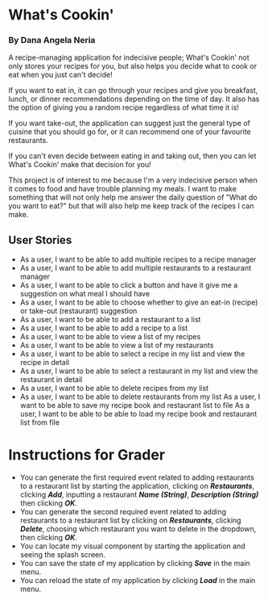 # What's Cookin'

### By Dana Angela Neria

A recipe-managing application for indecisive people; What's Cookin' not only stores your recipes for you,
but also helps you decide what to cook or eat when you just can't decide! 

If you want to eat in,
it can go through your recipes and give you breakfast, lunch, or dinner recommendations depending on the time of day.
It also has the option of giving you a random recipe regardless of what time it is!

If you want take-out, the application can suggest just the general type of cuisine that you should go for,
or it can recommend one of your favourite restaurants.

If you can't even decide between eating in and taking out, 
then you can let What's Cookin' make that decision for you!

This project is of interest to me because I'm a very indecisive person when it comes to food and have
trouble planning my meals. I want to make something that will not only
help me answer the daily question of "What do you want to eat?" but that will also help
me keep track of the recipes I can make.


## User Stories

- As a user, I want to be able to add multiple recipes to a recipe manager
- As a user, I want to be able to add multiple restaurants to a restaurant manager
- As a user, I want to be able to click a button and have it give me a suggestion on
what meal I should have
- As a user, I want to be able to choose whether to give an eat-in (recipe) or take-out (restaurant) suggestion
- As a user, I want to be able to add a restaurant to a list
- As a user, I want to be able to add a recipe to a list
- As a user, I want to be able to view a list of my recipes
- As a user, I want to be able to view a list of my restaurants
- As a user, I want to be able to select a recipe in my list and view the recipe in detail
- As a user, I want to be able to select a restaurant in my list and view the restaurant in detail
- As a user, I want to be able to delete recipes from my list
- As a user, I want to be able to delete restaurants from my list
  As a user, I want to be able to save my recipe book and restaurant list to file
  As a user, I want to be able to be able to load my recipe book and restaurant list from file 

# Instructions for Grader

- You can generate the first required event related to adding restaurants to a restaurant list by starting the 
application, clicking on ***Restaurants***, clicking ***Add***, inputting a restaurant ***Name (String)***, 
***Description (String)*** then clicking ***OK***.
- You can generate the second required event related to adding restaurants to a restaurant list by clicking on 
***Restaurants***, clicking ***Delete***, choosing which restaurant you want to delete in the dropdown, 
then clicking ***OK***.
- You can locate my visual component by starting the application and seeing the splash screen.
- You can save the state of my application by clicking ***Save*** in the main menu.
- You can reload the state of my application by clicking ***Load*** in the main menu.